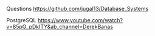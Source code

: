 Questions
https://github.com/jugal13/Database_Systems


PostgreSQL https://www.youtube.com/watch?v=85pG_pDkITY&ab_channel=DerekBanas

